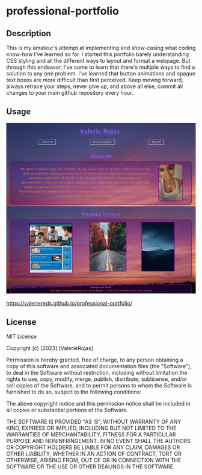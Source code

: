 # professional-portfolio

## Description

This is my amateur's attempt at implementing and show-casing what coding know-how I've learned so far. I started this portfolio barely understanding CSS styling and all the different ways to layout and format a webpage. But through this endeavor, I've come to learn that there's multiple ways to find a solution to any one problem. I've learned that button animations and opaque text boxes are more difficult than first perceived. Keep moving forward, always retrace your steps, never give up, and above all else, commit all changes to your main github repository every hour. 

## Usage

![Alt text](assets/image/Professional-port-screenshot.png)

https://valeriereds.github.io/professional-portfolio/

## License

MIT License

Copyright (c) [2023] [ValerieRojas]

Permission is hereby granted, free of charge, to any person obtaining a copy
of this software and associated documentation files (the "Software"), to deal
in the Software without restriction, including without limitation the rights
to use, copy, modify, merge, publish, distribute, sublicense, and/or sell
copies of the Software, and to permit persons to whom the Software is
furnished to do so, subject to the following conditions:

The above copyright notice and this permission notice shall be included in all
copies or substantial portions of the Software.

THE SOFTWARE IS PROVIDED "AS IS", WITHOUT WARRANTY OF ANY KIND, EXPRESS OR
IMPLIED, INCLUDING BUT NOT LIMITED TO THE WARRANTIES OF MERCHANTABILITY,
FITNESS FOR A PARTICULAR PURPOSE AND NONINFRINGEMENT. IN NO EVENT SHALL THE
AUTHORS OR COPYRIGHT HOLDERS BE LIABLE FOR ANY CLAIM, DAMAGES OR OTHER
LIABILITY, WHETHER IN AN ACTION OF CONTRACT, TORT OR OTHERWISE, ARISING FROM,
OUT OF OR IN CONNECTION WITH THE SOFTWARE OR THE USE OR OTHER DEALINGS IN THE
SOFTWARE.